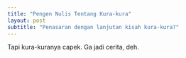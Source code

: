 ```yaml
---
title: "Pengen Nulis Tentang Kura-kura"
layout: post
subtitle: "Penasaran dengan lanjutan kisah kura-kura?"
---
```


Tapi kura-kuranya capek. Ga jadi cerita, deh.